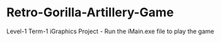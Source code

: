 # Retro-Gorilla-Artillery-Game
Level-1 Term-1 iGraphics Project  -  Run the iMain.exe file to play the game

